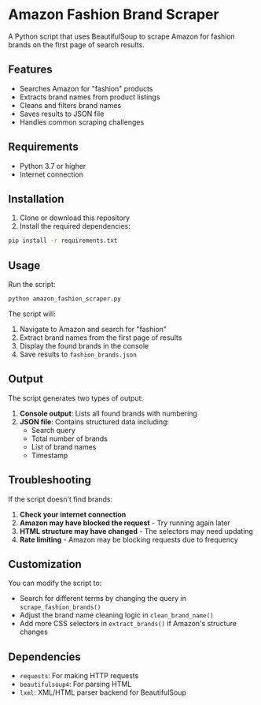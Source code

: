 # Amazon Fashion Brand Scraper

A Python script that uses BeautifulSoup to scrape Amazon for fashion brands on the first page of search results.

## Features

- Searches Amazon for "fashion" products
- Extracts brand names from product listings
- Cleans and filters brand names
- Saves results to JSON file
- Handles common scraping challenges

## Requirements

- Python 3.7 or higher
- Internet connection

## Installation

1. Clone or download this repository
2. Install the required dependencies:

```bash
pip install -r requirements.txt
```

## Usage

Run the script:

```bash
python amazon_fashion_scraper.py
```

The script will:
1. Navigate to Amazon and search for "fashion"
2. Extract brand names from the first page of results
3. Display the found brands in the console
4. Save results to `fashion_brands.json`

## Output

The script generates two types of output:

1. **Console output**: Lists all found brands with numbering
2. **JSON file**: Contains structured data including:
   - Search query
   - Total number of brands
   - List of brand names
   - Timestamp

## Troubleshooting

If the script doesn't find brands:

1. **Check your internet connection**
2. **Amazon may have blocked the request** - Try running again later
3. **HTML structure may have changed** - The selectors may need updating
4. **Rate limiting** - Amazon may be blocking requests due to frequency

## Customization

You can modify the script to:
- Search for different terms by changing the query in `scrape_fashion_brands()`
- Adjust the brand name cleaning logic in `clean_brand_name()`
- Add more CSS selectors in `extract_brands()` if Amazon's structure changes

## Dependencies

- `requests`: For making HTTP requests
- `beautifulsoup4`: For parsing HTML
- `lxml`: XML/HTML parser backend for BeautifulSoup 

